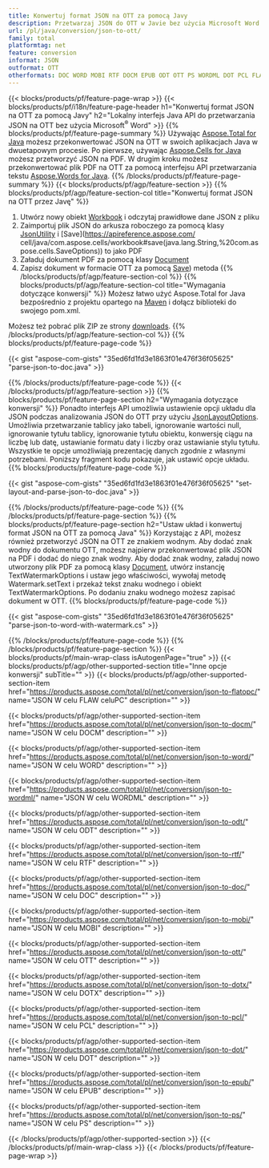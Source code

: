 ```yaml
---
title: Konwertuj format JSON na OTT za pomocą Javy
description: Przetwarzaj JSON do OTT w Javie bez użycia Microsoft Word
url: /pl/java/conversion/json-to-ott/
family: total
platformtag: net
feature: conversion
informat: JSON
outformat: OTT
otherformats: DOC WORD MOBI RTF DOCM EPUB ODT OTT PS WORDML DOT PCL FLATOPC DOTX
---
```

{{< blocks/products/pf/feature-page-wrap >}}
{{< blocks/products/pf/i18n/feature-page-header h1="Konwertuj format JSON na OTT za pomocą Javy" h2="Lokalny interfejs Java API do przetwarzania JSON na OTT bez użycia Microsoft<sup>&reg;</sup> Word" >}}
{{% blocks/products/pf/feature-page-summary %}}
Używając [Aspose.Total for Java](https://products.aspose.com/total/java/) możesz przekonwertować JSON na OTT w swoich aplikacjach Java w dwuetapowym procesie. Po pierwsze, używając [Aspose.Cells for Java](https://products.aspose.com/cells/java/) możesz przetworzyć JSON na PDF. W drugim kroku możesz przekonwertować plik PDF na OTT za pomocą interfejsu API przetwarzania tekstu [Aspose.Words for Java](https://products.aspose.com/words/java/).
{{% /blocks/products/pf/feature-page-summary  %}}
{{< blocks/products/pf/agp/feature-section >}}
{{% blocks/products/pf/agp/feature-section-col title="Konwertuj format JSON na OTT przez Javę" %}}
1. Utwórz nowy obiekt [Workbook](https://apireference.aspose.com/cells/java/com.aspose.cells/Workbook) i odczytaj prawidłowe dane JSON z pliku
2. Zaimportuj plik JSON do arkusza roboczego za pomocą klasy [JsonUtility](https://apireference.aspose.com/cells/java/com.aspose.cells/JsonUtility) i [Save](https://apireference.aspose.com/ cell/java/com.aspose.cells/workbook#save(java.lang.String,%20com.aspose.cells.SaveOptions)) to jako PDF
3. Załaduj dokument PDF za pomocą klasy [Document](https://apireference.aspose.com/words/java/com.aspose.words/Document)
4. Zapisz dokument w formacie OTT za pomocą [Save](https://apireference.aspose.com/words/java/com.aspose.words/Document#save(java.lang.String,com.aspose.words.SaveOptions) )) metoda
{{% /blocks/products/pf/agp/feature-section-col %}}
{{% blocks/products/pf/agp/feature-section-col title="Wymagania dotyczące konwersji" %}}
Możesz łatwo użyć Aspose.Total for Java bezpośrednio z projektu opartego na [Maven](https://repository.aspose.com/webapp/#/artifacts/browse/tree/General/repo/com/aspose/aspose-total) i dołącz biblioteki do swojego pom.xml.

Możesz też pobrać plik ZIP ze strony [downloads](https://downloads.aspose.com/total/java).
{{% /blocks/products/pf/agp/feature-section-col %}}
{{% blocks/products/pf/feature-page-code %}}

{{< gist "aspose-com-gists" "35ed6fd1fd3e1863f01e476f36f05625" "parse-json-to-doc.java" >}}

{{% /blocks/products/pf/feature-page-code %}}
{{< /blocks/products/pf/agp/feature-section >}}
{{% blocks/products/pf/feature-page-section  h2="Wymagania dotyczące konwersji" %}}
Ponadto interfejs API umożliwia ustawienie opcji układu dla JSON podczas analizowania JSON do OTT przy użyciu [JsonLayoutOptions](https://apireference.aspose.com/cells/java/com.aspose.cells/jsonlayoutoptions). Umożliwia przetwarzanie tablicy jako tabeli, ignorowanie wartości null, ignorowanie tytułu tablicy, ignorowanie tytułu obiektu, konwersję ciągu na liczbę lub datę, ustawianie formatu daty i liczby oraz ustawianie stylu tytułu. Wszystkie te opcje umożliwiają prezentację danych zgodnie z własnymi potrzebami. Poniższy fragment kodu pokazuje, jak ustawić opcje układu.  
{{% blocks/products/pf/feature-page-code %}}

{{< gist "aspose-com-gists" "35ed6fd1fd3e1863f01e476f36f05625" "set-layout-and-parse-json-to-doc.java" >}}
{{% /blocks/products/pf/feature-page-code  %}}
{{% /blocks/products/pf/feature-page-section %}}
{{% blocks/products/pf/feature-page-section  h2="Ustaw układ i konwertuj format JSON na OTT za pomocą Java" %}}
Korzystając z API, możesz również przetworzyć JSON na OTT ze znakiem wodnym. Aby dodać znak wodny do dokumentu OTT, możesz najpierw przekonwertować plik JSON na PDF i dodać do niego znak wodny. Aby dodać znak wodny, załaduj nowo utworzony plik PDF za pomocą klasy [Document](https://apireference.aspose.com/words/java/com.aspose.words/Document), utwórz instancję TextWatermarkOptions i ustaw jego właściwości, wywołaj metodę Watermark.setText i przekaż tekst znaku wodnego i obiekt TextWatermarkOptions. Po dodaniu znaku wodnego możesz zapisać dokument w OTT. 
{{% blocks/products/pf/feature-page-code %}}

{{< gist "aspose-com-gists" "35ed6fd1fd3e1863f01e476f36f05625" "parse-json-to-word-with-watermark.cs" >}}
{{% /blocks/products/pf/feature-page-code  %}}
{{% /blocks/products/pf/feature-page-section %}}
{{< blocks/products/pf/main-wrap-class isAutogenPage="true" >}}
{{< blocks/products/pf/agp/other-supported-section title="Inne opcje konwersji" subTitle="" >}}
{{< blocks/products/pf/agp/other-supported-section-item href="https://products.aspose.com/total/pl/net/conversion/json-to-flatopc/" name="JSON W celu FLAW celuPC" description="" >}}

{{< blocks/products/pf/agp/other-supported-section-item href="https://products.aspose.com/total/pl/net/conversion/json-to-docm/" name="JSON W celu DOCM" description="" >}}

{{< blocks/products/pf/agp/other-supported-section-item href="https://products.aspose.com/total/pl/net/conversion/json-to-word/" name="JSON W celu WORD" description="" >}}

{{< blocks/products/pf/agp/other-supported-section-item href="https://products.aspose.com/total/pl/net/conversion/json-to-wordml/" name="JSON W celu WORDML" description="" >}}

{{< blocks/products/pf/agp/other-supported-section-item href="https://products.aspose.com/total/pl/net/conversion/json-to-odt/" name="JSON W celu ODT" description="" >}}

{{< blocks/products/pf/agp/other-supported-section-item href="https://products.aspose.com/total/pl/net/conversion/json-to-rtf/" name="JSON W celu RTF" description="" >}}

{{< blocks/products/pf/agp/other-supported-section-item href="https://products.aspose.com/total/pl/net/conversion/json-to-doc/" name="JSON W celu DOC" description="" >}}

{{< blocks/products/pf/agp/other-supported-section-item href="https://products.aspose.com/total/pl/net/conversion/json-to-mobi/" name="JSON W celu MOBI" description="" >}}

{{< blocks/products/pf/agp/other-supported-section-item href="https://products.aspose.com/total/pl/net/conversion/json-to-ott/" name="JSON W celu OTT" description="" >}}

{{< blocks/products/pf/agp/other-supported-section-item href="https://products.aspose.com/total/pl/net/conversion/json-to-dotx/" name="JSON W celu DOTX" description="" >}}

{{< blocks/products/pf/agp/other-supported-section-item href="https://products.aspose.com/total/pl/net/conversion/json-to-pcl/" name="JSON W celu PCL" description="" >}}

{{< blocks/products/pf/agp/other-supported-section-item href="https://products.aspose.com/total/pl/net/conversion/json-to-dot/" name="JSON W celu DOT" description="" >}}

{{< blocks/products/pf/agp/other-supported-section-item href="https://products.aspose.com/total/pl/net/conversion/json-to-epub/" name="JSON W celu EPUB" description="" >}}

{{< blocks/products/pf/agp/other-supported-section-item href="https://products.aspose.com/total/pl/net/conversion/json-to-ps/" name="JSON W celu PS" description="" >}}


{{< /blocks/products/pf/agp/other-supported-section >}}
{{< /blocks/products/pf/main-wrap-class >}}
{{< /blocks/products/pf/feature-page-wrap >}}